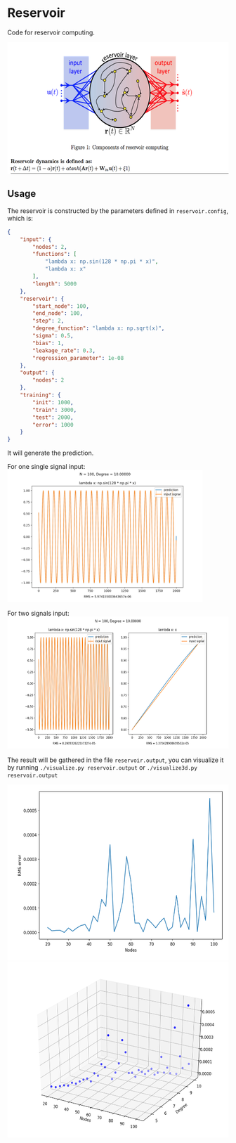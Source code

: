 # Reservoir
Code for reservoir computing.

<img src="imgs/Reservoir.png" style="height: 300px;"/>

## Usage

The reservoir is constructed by the parameters defined in `reservoir.config`, which is:

```JSON
{
    "input": {
        "nodes": 2,
        "functions": [
            "lambda x: np.sin(128 * np.pi * x)",
            "lambda x: x"
        ],
        "length": 5000
    },
    "reservoir": {
        "start_node": 100,
        "end_node": 100,
        "step": 2,
        "degree_function": "lambda x: np.sqrt(x)",
        "sigma": 0.5,
        "bias": 1,
        "leakage_rate": 0.3,
        "regression_parameter": 1e-08
    },
    "output": {
        "nodes": 2
    },
    "training": {
        "init": 1000,
        "train": 3000,
        "test": 2000,
        "error": 1000
    }
}
```

It will generate the prediction.

For one single signal input:  
<img src="imgs/1signal.png" style="height: 300px;"/>

For two signals input:   
<img src="imgs/2signals.png" style="height: 300px;"/>



The result will be gathered in the file `reservoir.output`, you can visualize it by running `./visualize.py reservoir.output` or `./visualize3d.py reservoir.output`

<img src="imgs/visualize.png" style="height: 400px;"/>
<img src="imgs/visualize3d.png" style="height: 400px;"/>